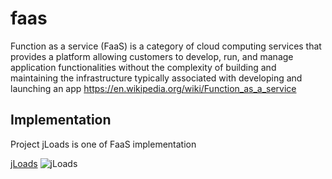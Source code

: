 # faas
Function as a service (FaaS) is a category of cloud computing services that provides a platform allowing customers to develop, run, and manage application functionalities without the complexity of building and maintaining the infrastructure typically associated with developing and launching an app
https://en.wikipedia.org/wiki/Function_as_a_service


## Implementation

Project jLoads is one of FaaS implementation

[jLoads](https://github.com/jloads)
![jLoads](https://jloads.github.io/logo/jloads_logo_128.png)
